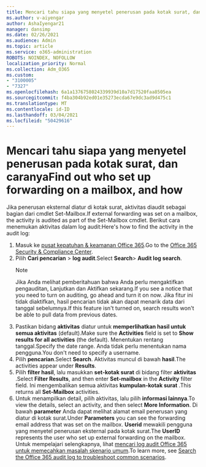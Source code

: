```yaml
---
title: Mencari tahu siapa yang menyetel penerusan pada kotak surat, dan caranya
ms.author: v-aiyengar
author: AshaIyengar21
manager: dansimp
ms.date: 02/26/2021
ms.audience: Admin
ms.topic: article
ms.service: o365-administration
ROBOTS: NOINDEX, NOFOLLOW
localization_priority: Normal
ms.collection: Adm_O365
ms.custom:
- "3100005"
- "7327"
ms.openlocfilehash: 6a1a1376758024339939d10a7d17520faa8505ea
ms.sourcegitcommit: f4ba304b92ed01e35273ecda67e9dc3ad9d475c1
ms.translationtype: MT
ms.contentlocale: id-ID
ms.lasthandoff: 03/04/2021
ms.locfileid: "50429616"
---
```

# <a name="find-out-who-set-up-forwarding-on-a-mailbox-and-how"></a><span data-ttu-id="72cbd-102">Mencari tahu siapa yang menyetel penerusan pada kotak surat, dan caranya</span><span class="sxs-lookup"><span data-stu-id="72cbd-102">Find out who set up forwarding on a mailbox, and how</span></span>

<span data-ttu-id="72cbd-103">Jika penerusan eksternal diatur di kotak surat, aktivitas diaudit sebagai bagian dari cmdlet Set-Mailbox.</span><span class="sxs-lookup"><span data-stu-id="72cbd-103">If external forwarding was set on a mailbox, the activity is audited as part of the Set-Mailbox cmdlet.</span></span> <span data-ttu-id="72cbd-104">Berikut cara menemukan aktivitas dalam log audit:</span><span class="sxs-lookup"><span data-stu-id="72cbd-104">Here's how to find the activity in the audit log:</span></span>

1. <span data-ttu-id="72cbd-105">Masuk ke [pusat kepatuhan & keamanan Office 365](https://go.microsoft.com/fwlink/p/?linkid=2077143).</span><span class="sxs-lookup"><span data-stu-id="72cbd-105">Go to the [Office 365 Security & Compliance Center](https://go.microsoft.com/fwlink/p/?linkid=2077143).</span></span>
1. <span data-ttu-id="72cbd-106">Pilih **Cari pencarian** >  **log audit**.</span><span class="sxs-lookup"><span data-stu-id="72cbd-106">Select **Search**> **Audit log search**.</span></span>
    > [!NOTE]
    > <span data-ttu-id="72cbd-107">Jika Anda melihat pemberitahuan bahwa Anda perlu mengaktifkan pengauditan, Lanjutkan dan Aktifkan sekarang.</span><span class="sxs-lookup"><span data-stu-id="72cbd-107">If you see a notice that you need to turn on auditing, go ahead and turn it on now.</span></span> <span data-ttu-id="72cbd-108">Jika fitur ini tidak diaktifkan, hasil pencarian tidak akan dapat menarik data dari tanggal sebelumnya.</span><span class="sxs-lookup"><span data-stu-id="72cbd-108">If this feature isn't turned on, search results won't be able to pull data from previous dates.</span></span>
1. <span data-ttu-id="72cbd-109">Pastikan bidang **aktivitas** diatur untuk **memperlihatkan hasil untuk semua aktivitas** (default).</span><span class="sxs-lookup"><span data-stu-id="72cbd-109">Make sure the **Activities** field is set to **Show results for all activities** (the default).</span></span> <span data-ttu-id="72cbd-110">Menentukan rentang tanggal.</span><span class="sxs-lookup"><span data-stu-id="72cbd-110">Specify the date range.</span></span> <span data-ttu-id="72cbd-111">Anda tidak perlu menentukan nama pengguna.</span><span class="sxs-lookup"><span data-stu-id="72cbd-111">You don't need to specify a username.</span></span>
1. <span data-ttu-id="72cbd-112">Pilih **pencarian**.</span><span class="sxs-lookup"><span data-stu-id="72cbd-112">Select **Search**.</span></span> <span data-ttu-id="72cbd-113">Aktivitas muncul di bawah **hasil**.</span><span class="sxs-lookup"><span data-stu-id="72cbd-113">The activities appear under **Results**.</span></span>
1. <span data-ttu-id="72cbd-114">Pilih **filter hasil**, lalu masukkan **set-kotak surat** di bidang filter **aktivitas** .</span><span class="sxs-lookup"><span data-stu-id="72cbd-114">Select **Filter Results**, and then enter **Set-mailbox** in the **Activity** filter field.</span></span> <span data-ttu-id="72cbd-115">Ini mengembalikan semua aktivitas **kumpulan-kotak surat** .</span><span class="sxs-lookup"><span data-stu-id="72cbd-115">This returns all **Set-Mailbox** activities.</span></span>
1. <span data-ttu-id="72cbd-116">Untuk menampilkan detail, pilih aktivitas, lalu pilih **informasi lainnya**.</span><span class="sxs-lookup"><span data-stu-id="72cbd-116">To view the details, select an activity, and then select **More Information**.</span></span> <span data-ttu-id="72cbd-117">Di bawah **parameter** Anda dapat melihat alamat email penerusan yang diatur di kotak surat.</span><span class="sxs-lookup"><span data-stu-id="72cbd-117">Under **Parameters** you can see the forwarding email address that was set on the mailbox.</span></span> <span data-ttu-id="72cbd-118">**Userid** mewakili pengguna yang menyetel penerusan eksternal pada kotak surat.</span><span class="sxs-lookup"><span data-stu-id="72cbd-118">The **UserID** represents the user who set up external forwarding on the mailbox.</span></span>
<span data-ttu-id="72cbd-119">Untuk mempelajari selengkapnya, lihat [mencari log audit Office 365 untuk memecahkan masalah skenario umum](https://go.microsoft.com/fwlink/?linkid=2103944).</span><span class="sxs-lookup"><span data-stu-id="72cbd-119">To learn more, see [Search the Office 365 audit log to troubleshoot common scenarios](https://go.microsoft.com/fwlink/?linkid=2103944).</span></span>